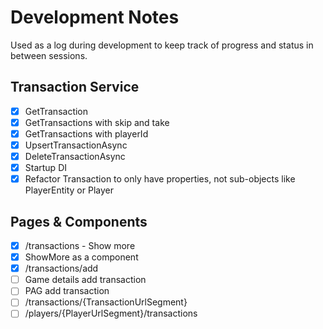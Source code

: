 # Development Notes

Used as a log during development to keep track of progress and status in between sessions.

## Transaction Service
- [x] GetTransaction
- [x] GetTransactions with skip and take
- [x] GetTransactions with playerId
- [x] UpsertTransactionAsync
- [x] DeleteTransactionAsync
- [x] Startup DI
- [x] Refactor Transaction to only have properties, not sub-objects like PlayerEntity or Player

## Pages & Components
- [x] /transactions - Show more
- [x] ShowMore as a component
- [x] /transactions/add
- [ ] Game details add transaction
- [ ] PAG add transaction
- [ ] /transactions/{TransactionUrlSegment}
- [ ] /players/{PlayerUrlSegment}/transactions